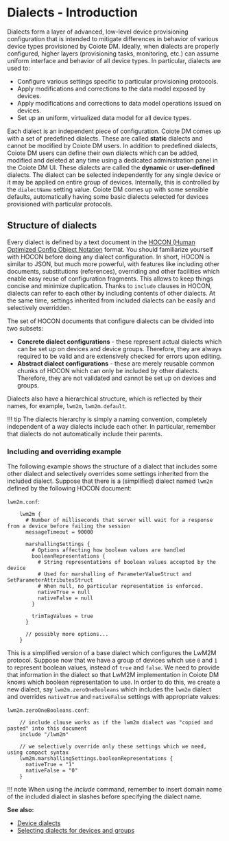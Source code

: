 # Dialects - Introduction

Dialects form a layer of advanced, low-level device provisioning configuration that is intended to mitigate differences
in behavior of various device types provisioned by Coiote DM. Ideally, when dialects are properly configured, higher layers
(provisioning tasks, monitoring, etc.) can assume uniform interface and behavior of all device types. In particular, dialects are used to:

 * Configure various settings specific to particular provisioning protocols.
 * Apply modifications and corrections to the data model exposed by devices.
 * Apply modifications and corrections to data model operations issued on devices.
 * Set up an uniform, virtualized data model for all device types.

Each dialect is an independent piece of configuration. Coiote DM comes up with a set of predefined dialects. These are called
**static** dialects and cannot be modified by Coiote DM users. In addition to predefined dialects, Coiote DM users can define
their own dialects which can be added, modified and deleted at any time using a dedicated administration panel in the
Coiote DM UI. These dialects are called the **dynamic** or **user-defined** dialects. The dialect can be selected independently for
any single device or it may be applied on entire group of devices. Internally, this is controlled by the `dialectName`
setting value. Coiote DM comes up with some sensible defaults, automatically having some basic dialects selected for devices
provisioned with particular protocols.

## Structure of dialects

Every dialect is defined by a text document in the [HOCON (Human Optimized Config Object Notation](https://github.com/typesafehub/config/blob/master/HOCON.md) format. You should familiarize yourself with HOCON before doing any dialect configuration. In short, HOCON is similar to JSON, but much more powerful, with features like including other documents, substitutions (references), overriding and other facilities which enable easy reuse of
configuration fragments. This allows to keep things concise and minimize duplication. Thanks to `include` clauses in HOCON, dialects can refer to each other by including contents of other dialects. At the same time, settings inherited from included dialects can be easily and selectively overridden.

The set of HOCON documents that configure dialects can be divided into two subsets:

 * **Concrete dialect configurations** - these represent actual dialects which can be set up on devices and device groups. Therefore, they are always required to be valid and are extensively checked for errors upon editing.
 * **Abstract dialect configurations** - these are merely reusable common chunks of HOCON which can only be included by other dialects. Therefore, they are not validated and cannot be set up on devices and groups.

Dialects also have a hierarchical structure, which is reflected by their names, for example, `lwm2m`, `lwm2m.default`.

!!! tip
    The dialects hierarchy is simply a naming convention, completely independent of a way dialects include each other. In particular, remember that dialects do not automatically include their parents.

### Including and overriding example

The following example shows the structure of a dialect that includes some other dialect and selectively overrides some settings inherited from the included dialect. Suppose that there is a (simplified) dialect named `lwm2m` defined by the following HOCON document:

`lwm2m.conf`:

```
    lwm2m {
      # Number of milliseconds that server will wait for a response from a device before failing the session
      messageTimeout = 90000

      marshallingSettings {
        # Options affecting how boolean values are handled
        booleanRepresentations {
          # String representations of boolean values accepted by the device
          # Used for marshalling of ParameterValueStruct and SetParameterAttributesStruct
          # When null, no particular representation is enforced.
          nativeTrue = null
          nativeFalse = null
        }

        trimTagValues = true
      }

      // possibly more options...
    }
```

This is a simplified version of a base dialect which configures the LwM2M protocol. Suppose now that we have a group of devices which use `0` and `1` to represent boolean values, instead of `true` and `false`. We need to
provide that information in the dialect so that LwM2M implementation in Coiote DM knows which boolean representation to use. In order to do this, we create a new dialect, say `lwm2m.zeroOneBooleans` which includes the `lwm2m` dialect and overrides `nativeTrue` and `nativeFalse` settings with appropriate values:

`lwm2m.zeroOneBooleans.conf`:

```
    // include clause works as if the lwm2m dialect was "copied and pasted" into this document
    include "/lwm2m"

    // we selectively override only these settings which we need, using compact syntax
    lwm2m.marshallingSettings.booleanRepresentations {
      nativeTrue = "1"
      nativeFalse = "0"
    }
```

!!! note
    When using the *include* command, remember to insert domain name of the included dialect in slashes before specifying the dialect name.

**See also:**

 * [Device dialects](Device_dialects.html)
 * [Selecting dialects for devices and groups](../../../Device_management/Configuring_devices/Selecting_dialects_for_devices_and_groups.html)
